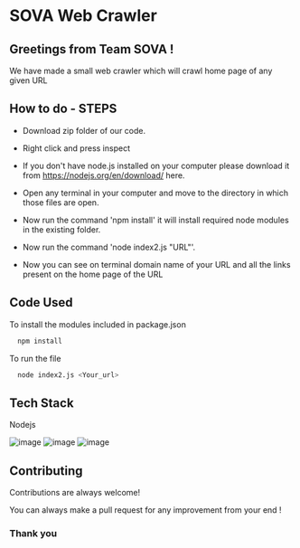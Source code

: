 
# SOVA Web Crawler

  
## Greetings from Team SOVA !
We have made a small web crawler which will crawl home page of any given URL
## How to do - STEPS

- Download zip folder of our code.

- Right click and press inspect
- If you don't have node.js installed on your computer please download it from https://nodejs.org/en/download/ here.
- Open any terminal in your computer and move to the directory in which those files are open.
- Now run the command 'npm install' it will install required node modules in the existing folder.
- Now run the command 'node index2.js "URL"'.
- Now you can see on terminal domain name of your URL and all the links present on the home page of the URL


  
## Code Used

To install the modules included in package.json

```bash
  npm install
```
To run the file
```bash
  node index2.js <Your_url>
```

  
## Tech Stack

Nodejs


![image](https://user-images.githubusercontent.com/78336837/148985403-1c304e3c-ae2a-441c-ae4e-8f416794ad07.png)
![image](https://user-images.githubusercontent.com/78336837/148985427-897c78f3-934d-4c6b-9254-517cae5be12e.png)
![image](https://user-images.githubusercontent.com/78336837/148985432-7ddce04b-99e4-4222-8ec7-795d8e4e31fb.png)

  
## Contributing

Contributions are always welcome!

You can always make a pull request for any improvement from your end !


### Thank you

  
